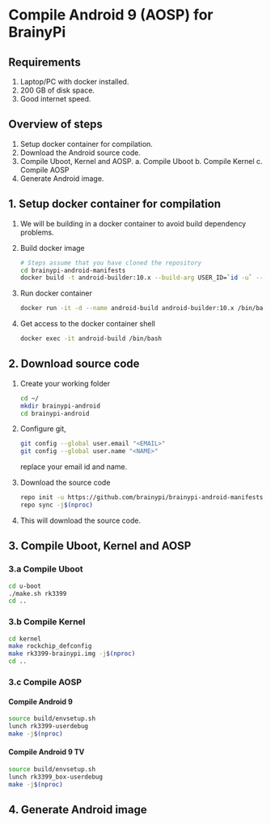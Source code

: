 # Compile Android 9 (AOSP) for BrainyPi

## Requirements 
1.  Laptop/PC with docker installed.
2.  200 GB of disk space. 
3.  Good internet speed. 

## Overview of steps

1.  Setup docker container for compilation. 
2.  Download the Android source code.
3.  Compile Uboot, Kernel and AOSP.
    a.  Compile Uboot
    b.  Compile Kernel 
    c.  Compile AOSP
4.  Generate Android image.

## 1. Setup docker container for compilation 

1.  We will be building in a docker container to avoid build dependency problems. 
1.  Build docker image
    ```sh
    # Steps assume that you have cloned the repository 
    cd brainypi-android-manifests
    docker build -t android-builder:10.x --build-arg USER_ID=`id -u` --build-arg GROUP_ID=`id -g` .
    ```
   
1.  Run docker container 
    ```sh
    docker run -it -d --name android-build android-builder:10.x /bin/bash
    ```
1.  Get access to the docker container shell
    ```sh 
    docker exec -it android-build /bin/bash 
    ```
    
## 2. Download source code

1.  Create your working folder 
    ```sh
    cd ~/
    mkdir brainypi-android
    cd brainypi-android 
    ```
    
1.  Configure git, 
    ```sh
    git config --global user.email "<EMAIL>"
    git config --global user.name "<NAME>"
    ```
    replace your email id and name.
    
1.  Download the source code 
    ```sh
    repo init -u https://github.com/brainypi/brainypi-android-manifests.git -b android-9.0 -m brainypi-android-9.0-release.xml
    repo sync -j$(nproc)
    ```
1.  This will download the source code. 
    
## 3. Compile Uboot, Kernel and AOSP

### 3.a Compile Uboot 

```sh
cd u-boot
./make.sh rk3399
cd ..
```

### 3.b Compile Kernel

```sh
cd kernel
make rockchip_defconfig
make rk3399-brainypi.img -j$(nproc)
cd ..
```
### 3.c Compile AOSP 

#### Compile Android 9

```sh
source build/envsetup.sh
lunch rk3399-userdebug
make -j$(nproc)
```

#### Compile Android 9 TV

```sh
source build/envsetup.sh
lunch rk3399_box-userdebug
make -j$(nproc)
```

## 4. Generate Android image
